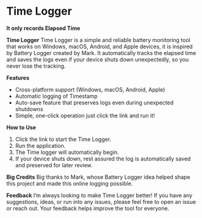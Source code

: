 # Time Logger
**It only records Elapsed Time**

**Time Logger**
Time Logger is a simple and reliable battery monitoring tool that works on Windows, macOS, Android, and Apple devices, it is inspired by Battery Logger created by Mark. It automatically tracks the elapsed time and saves the logs even if your device shuts down unexpectedly, so you never lose the tracking.

**Features**
* Cross-platform support (Windows, macOS, Android, Apple)
* Automatic logging of Timestamp
* Auto-save feature that preserves logs even during unexpected shutdowns
* Simple, one-click operation just click the link and run it!

**How to Use**
1. Click the link to start the Time Logger.
2. Run the application.
3. The Time logger will automatically begin.
4. If your device shuts down, rest assured the log is automatically saved and preserved for later review.

**Big Credits**
Big thanks to Mark, whose Battery Logger idea helped shape this project and made this online logging possible.

**Feedback**
I’m always looking to make Time Logger better! If you have any suggestions, ideas, or run into any issues, please feel free to open an issue or reach out. Your feedback helps improve the tool for everyone.
